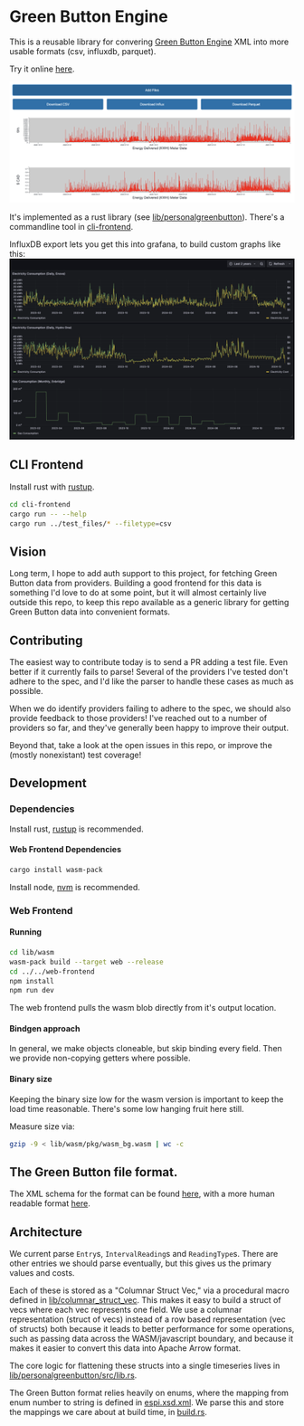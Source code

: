 # Green Button Engine

This is a reusable library for convering [Green Button Engine](https://www.greenbuttondata.org/) XML
into more usable formats (csv, influxdb, parquet).

Try it online [here](https://tdresser.github.io/green-button-engine/).

![Image of web frontend](doc-assets/web-frontend-image.png)

It's implemented as a rust library (see [lib/personalgreenbutton](lib/personalgreenbutton)).
There's a commandline tool in [cli-frontend](cli-frontend).

InfluxDB export lets you get this into grafana, to build custom graphs like this:
![Image of grafana dashboard showing green button data](doc-assets/grafana-example.png)

## CLI Frontend

Install rust with [rustup](https://rustup.rs/).

```sh
cd cli-frontend
cargo run -- --help
cargo run ../test_files/* --filetype=csv
```

## Vision

Long term, I hope to add auth support to this project, for fetching Green Button data from providers. Building a good frontend for this data is something I'd love to do at some point, but it will almost certainly live outside this repo, to keep this repo available as a generic library for getting Green Button data into convenient formats.

## Contributing

The easiest way to contribute today is to send a PR adding a test file. Even better if it currently fails to parse! Several of the providers I've tested don't adhere to the spec, and I'd like the parser to handle these cases as much as possible.

When we do identify providers failing to adhere to the spec, we should also provide feedback to those providers! I've reached out to a number of providers so far, and they've generally been happy to improve their output.

Beyond that, take a look at the open issues in this repo, or improve the (mostly nonexistant) test coverage!

## Development

### Dependencies

Install rust, [rustup](https://rustup.rs/) is recommended.

#### Web Frontend Dependencies

```sh
cargo install wasm-pack
```

Install node, [nvm](https://github.com/nvm-sh/nvm?tab=readme-ov-file#installing-and-updating) is recommended.

### Web Frontend

#### Running

```sh
cd lib/wasm
wasm-pack build --target web --release
cd ../../web-frontend
npm install
npm run dev
```

The web frontend pulls the wasm blob directly from it's output location.

#### Bindgen approach

In general, we make objects cloneable, but skip binding every field. Then we provide non-copying getters where possible.

#### Binary size

Keeping the binary size low for the wasm version is important to keep the load time reasonable. There's some low hanging fruit here still.

Measure size via:

```sh
gzip -9 < lib/wasm/pkg/wasm_bg.wasm | wc -c
```

## The Green Button file format.

The XML schema for the format can be found [here](https://naesb.org/espi.xsd), with a more human readable format [here](https://dev.greenbuttonalliance.org/espiusecase.html).

## Architecture

We current parse `Entry`s, `IntervalReading`s and `ReadingType`s. There are other entries we should parse eventually, but this gives us the primary values and costs.

Each of these is stored as a "Columnar Struct Vec," via a procedural macro defined in [lib/columnar_struct_vec](./lib/columnar_struct_vec/). This makes it easy to build a struct of vecs where each vec represents one field. We use a columnar representation (struct of vecs) instead of a row based representation (vec of structs) both because it leads to better performance for some operations, such as passing data across the WASM/javascript boundary, and because it makes it easier to convert this data into Apache Arrow format.

The core logic for flattening these structs into a single timeseries lives in [lib/personalgreenbutton/src/lib.rs](./lib/personalgreenbutton/src/lib.rs).

The Green Button format relies heavily on enums, where the mapping from enum number to string is defined in [espi.xsd.xml](./lib/personalgreenbutton/preprocessing/espi.xsd.xml). We parse this and store the mappings we care about at build time, in [build.rs](./lib/personalgreenbutton/build.rs).
